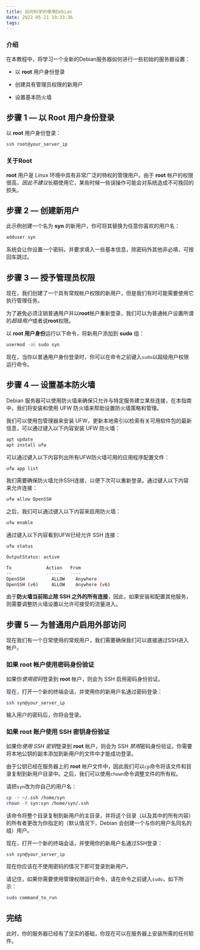 ```yaml
---
title: 如何科学的使用Debian
date: 2022-05-21 19:33:36
tags:
---
```


### 介绍

在本教程中，将学习一个全新的Debian服务器如何进行一些初始的服务器设置：

+ 以 **root** 用户身份登录

+ 创建具有管理员权限的新用户

+ 设置基本防火墙

## 步骤 1 — 以 Root 用户身份登录

以 **root** 用户身份登录：

```bash
ssh root@your_server_ip
```

### 关于Root

**root** 用户是 Linux 环境中具有非常广泛的特权的管理用户。由于 **root** 帐户的权限很高，*因此不建议*长期使用它，某些时候一些误操作可能会对系统造成不可挽回的损失。

## 步骤 2 — 创建新用户

此示例创建一个名为 **syn** 的新用户，你可将其替换为任意你喜欢的用户名：

```bash
adduser syn
```

系统会让你设置一个密码，并要求填入一些基本信息，除密码外其他非必填，可按回车跳过。

## 步骤 3 — 授予管理员权限

现在，我们创建了一个具有常规帐户权限的新用户，但是我们有时可能需要使用它执行管理任务。

为了避免必须注销普通用户并以**root**帐户重新登录，我们可以为普通帐户设置所谓的*超级用户*或者说**root**权限。

以 **root 用户身份**运行以下命令，将新用户添加到 **sudo** 组：

```bash
usermod -aG sudo syn
```

现在，当你以普通用户身份登录时，你可以在命令之前键入`sudo`以超级用户权限运行命令。

## 步骤 4 — 设置基本防火墙

Debian 服务器可以使用防火墙来确保只允许与特定服务建立某些连接，在本指南中，我们将安装和使用 UFW 防火墙来帮助设置防火墙策略和管理。

我们可以使用包管理器来安装 UFW，更新本地索引以检索有关可用软件包的最新信息，可以通过键入以下内容安装 UFW 防火墙：

```bash
apt update
apt install ufw
```

可以通过键入以下内容列出所有UFW防火墙可用的应用程序配置文件：

```bash
ufw app list
```

我们需要确保防火墙允许SSH连接，以便下次可以重新登录。通过键入以下内容来允许连接：

```bash
ufw allow OpenSSH
```

之后，我们可以通过键入以下内容来启用防火墙：

```bash
ufw enable
```

通过键入以下内容看到UFW已经允许 SSH 连接：

```bash
ufw status
```

```bash
OutputStatus: active

To             Action   From
--             ------   ----
OpenSSH          ALLOW    Anywhere
OpenSSH (v6)     ALLOW    Anywhere (v6)
```

由于**防火墙当前阻止除 SSH 之外的所有连接**，因此，如果安装和配置其他服务，则需要调整防火墙设置以允许可接受的流量进入。

## 步骤 5 — 为普通用户启用外部访问

现在我们有一个日常使用的常规用户，我们需要确保我们可以直接通过SSH进入帐户。

### 如果 root 帐户使用密码身份验证

如果你*使用密码*登录到 **root** 帐户，则会为 SSH 启用密码身份验证。

现在，打开一个新的终端会话，并使用你的新用户名通过密码登录：

```bash
ssh syn@your_server_ip
```

输入用户的密码后，你将会登录。

### 如果 root 账户使用 SSH 密钥身份验证

如果你*使用 SSH 密钥*登录到 **root** 帐户，则会为 SSH *禁用*密码身份验证。你需要将本地公钥的副本添加到新用户的文件中才能成功登录。

由于公钥已经在服务器上的 **root** 帐户文件中，因此我们可以`cp`命令将该文件和目录复制到新用户目录中。之后，我们可以使用`chown`命令调整文件的所有权。

请把`syn`改为你自己的用户名：

```bash
cp -r ~/.ssh /home/syn
chown -R syn:syn /home/syn/.ssh
```

该命令将整个目录复制到新用户的主目录，并将这个目录（以及其中的所有内容）的所有者更改为你指定的（默认情况下，Debian 会创建一个与你的用户名同名的组）用户。

现在，打开一个新的终端会话，并使用你的新用户名通过SSH登录：

```bash
ssh syn@your_server_ip
```

现在你应该在不使用密码的情况下即可登录到新用户。

请记住，如果你需要使用管理权限运行命令，请在命令之前键入`sudo`，如下所示：

```bash
sudo command_to_run
```

## 完结

此时，你的服务器已经有了坚实的基础，你现在可以在服务器上安装所需的任何软件。
